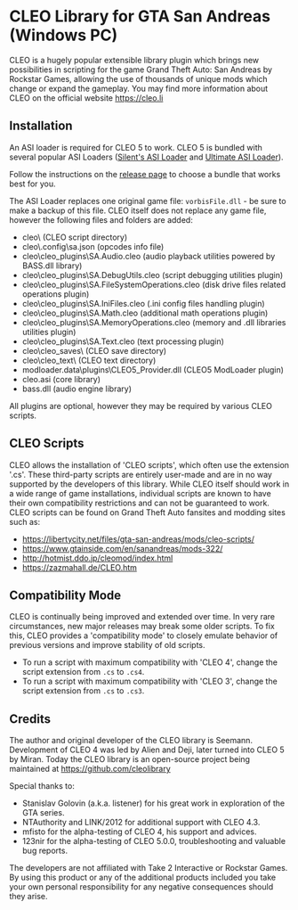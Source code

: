 # CLEO Library for GTA San Andreas (Windows PC)

CLEO is a hugely popular extensible library plugin which brings new possibilities in scripting for the game Grand Theft Auto: San Andreas by Rockstar Games, allowing the use of thousands of unique mods which change or expand the gameplay. You may find more information about CLEO on the official website https://cleo.li

## Installation

An ASI loader is required for CLEO 5 to work. CLEO 5 is bundled with several popular ASI Loaders ([Silent's ASI Loader](https://cookieplmonster.github.io/mods/gta-sa/#asiloader) and [Ultimate ASI Loader](https://github.com/ThirteenAG/Ultimate-ASI-Loader/)).

Follow the instructions on the [release page](https://github.com/cleolibrary/CLEO5/releases) to choose a bundle that works best for you.

The ASI Loader replaces one original game file: `vorbisFile.dll` - be sure to make a backup of this file.
CLEO itself does not replace any game file, however the following files and folders are added:

- cleo\ (CLEO script directory)
- cleo\\.config\sa.json (opcodes info file)
- cleo\cleo_plugins\SA.Audio.cleo (audio playback utilities powered by BASS.dll library)
- cleo\cleo_plugins\SA.DebugUtils.cleo (script debugging utilities plugin)
- cleo\cleo_plugins\SA.FileSystemOperations.cleo (disk drive files related operations plugin)
- cleo\cleo_plugins\SA.IniFiles.cleo (.ini config files handling plugin)
- cleo\cleo_plugins\SA.Math.cleo (additional math operations plugin)
- cleo\cleo_plugins\SA.MemoryOperations.cleo (memory and .dll libraries utilities plugin)
- cleo\cleo_plugins\SA.Text.cleo (text processing plugin)
- cleo\cleo_saves\ (CLEO save directory)
- cleo\cleo_text\ (CLEO text directory)
- modloader\.data\plugins\CLEO5_Provider.dll (CLEO5 ModLoader plugin)
- cleo.asi (core library)
- bass.dll (audio engine library)

All plugins are optional, however they may be required by various CLEO scripts.

## CLEO Scripts

CLEO allows the installation of 'CLEO scripts', which often use the extension '.cs'. These third-party scripts are entirely user-made and are in no way supported by the developers of this library. While CLEO itself should work in a wide range of game installations, individual scripts are known to have their own compatibility restrictions and can not be guaranteed to work.
CLEO scripts can be found on Grand Theft Auto fansites and modding sites such as:

- https://libertycity.net/files/gta-san-andreas/mods/cleo-scripts/
- https://www.gtainside.com/en/sanandreas/mods-322/
- http://hotmist.ddo.jp/cleomod/index.html
- https://zazmahall.de/CLEO.htm

## Compatibility Mode

CLEO is continually being improved and extended over time. In very rare circumstances, new major releases may break some older scripts. To fix this, CLEO provides a 'compatibility mode' to closely emulate behavior of previous versions and improve stability of old scripts. 
- To run a script with maximum compatibility with 'CLEO 4', change the script extension from `.cs` to `.cs4`.
- To run a script with maximum compatibility with 'CLEO 3', change the script extension from `.cs` to `.cs3`. 

## Credits

The author and original developer of the CLEO library is Seemann. Development of CLEO 4 was led by Alien and Deji, later turned into CLEO 5 by Miran. Today the CLEO library is an open-source project being maintained at https://github.com/cleolibrary

Special thanks to:

- Stanislav Golovin (a.k.a. listener) for his great work in exploration of the GTA series.
- NTAuthority and LINK/2012 for additional support with CLEO 4.3.
- mfisto for the alpha-testing of CLEO 4, his support and advices.
- 123nir for the alpha-testing of CLEO 5.0.0, troubleshooting and valuable bug reports.

The developers are not affiliated with Take 2 Interactive or Rockstar Games.
By using this product or any of the additional products included you take your own personal responsibility for any negative consequences should they arise.
